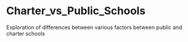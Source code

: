 # Charter_vs_Public_Schools
 Exploration of differences between various factors between public and charter schools 
